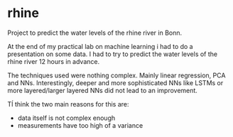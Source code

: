 # rhine
Project to predict the water levels of the rhine river in Bonn.

At the end of my practical lab on machine learning i had to do a presentation on some data. I had to try to predict the water levels of the rhine river 12 hours in advance.

The techniques used were nothing complex. Mainly linear regression, PCA and NNs. Interestingly, deeper and more sophisticated NNs like LSTMs or more layered/larger layered NNs did not lead to an improvement.

TÍ think the two main reasons for this are:
- data itself is not complex enough
- measurements have too high of a variance
